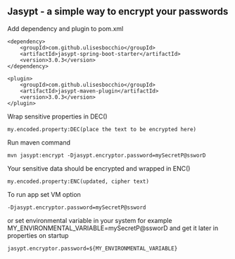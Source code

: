 ## Jasypt - a simple way to encrypt your passwords

Add dependency and plugin to pom.xml

    <dependency> 
        <groupId>com.github.ulisesbocchio</groupId>
        <artifactId>jasypt-spring-boot-starter</artifactId>
        <version>3.0.3</version>
    </dependency>

    <plugin>
        <groupId>com.github.ulisesbocchio</groupId>
        <artifactId>jasypt-maven-plugin</artifactId>
        <version>3.0.3</version>
    </plugin>

Wrap sensitive properties in DEC()

    my.encoded.property:DEC(place the text to be encrypted here)

Run maven command

    mvn jasypt:encrypt -Djasypt.encryptor.password=mySecretP@ssworD

Your sensitive data should be encrypted and wrapped in ENC()

    my.encoded.property:ENC(updated, cipher text)

To run app set VM option

    -Djasypt.encryptor.password=mySecretP@ssword

or set environmental variable in your system for example MY_ENVIRONMENTAL_VARIABLE=mySecretP@ssworD and get it later in properties on startup

    jasypt.encryptor.password=${MY_ENVIRONMENTAL_VARIABLE}
